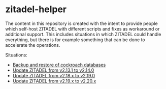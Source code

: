 # zitadel-helper

The content in this repository is created with the intent to provide people which self-host ZITADEL with different scripts and fixes as workaround or additional support.
This includes situations in which ZITADEL could handle everything, but there is for example something that can be done to accelerate the operations.

Situations:
- [Backup and restore of cockroach databases](db/backup-and-restore.md)
- [Update ZITADEL from v2.13.1 to v2.14.0](fill-projections/fill-projections-v2.13.1-to-v2.14.0.md)
- [Update ZITADEL from v2.18.x to v2.19.0](fill-projections/fill-projections-v2.18.x-to-v2.19.0.md)
- [Update ZITADEL from v2.19.x to v2.20.x](fill-projections/fill-projections-v2.19.x-to-v2.20.x.md)
